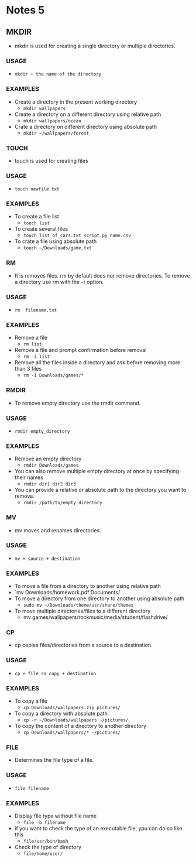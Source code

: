 # Notes 5

## MKDIR
*  mkdir is used for creating a single directory or multiple directories.

### USAGE
* `mkdir + the name of the directory`

### EXAMPLES 
* Create a directory in the present working directory
  * `mkdir wallpapers`
* Create a directory on a different directory using relative path
  * `mkdir wallpapers/ocean`
* Crate a directory on different directory using absolute path
  * `mkdir ~/wallpapers/forest`
  
### TOUCH 
  * touch is used for creating files
  
### USAGE 
  * `touch newfile.txt`
  
### EXAMPLES 
* To create a file list
  * `touch list`
* To create several files
  * `touch list_of_cars.txt script.py name.csv`
* To crate a file using absolute path
  * `touch ~/Downloads/game.txt`
  
### RM
* It is removes files. rm by default does nor remove directories. To remove a directory use rm with the -r option.
  
### USAGE
* `rm  filename.txt`
  
### EXAMPLES 
* Remove a file
  * `rm list`
* Remove a file and prompt confirmation before removal
  * `rm -i list`
* Remove all the files inside a directory and ask before removing more than 3 files
  * `rm -I Downloads/games/*`
  
### RMDIR
* To remove empty directory use the rmdir command.
  
### USAGE
* `rmdir empty_directory` 
  
### EXAMPLES
* Remove an empty directory 
  * `rmdir Downloads/games`
* You can also remove multiple empty directory at once by specifying their names
  * `rmdir dir1 dir2 dir3`
* You can provide a relative or absolute path to the directory you want to remove.
  * `rmdir /path/to/empty_directory`

 ### MV
* mv moves and renames directories.
  
 ### USAGE
* `mv + source + destination`
  
 ### EXAMPLES 
 * To move a file from a directory to another using relative path
  * `mv Downloads/homework.pdf Documents/
* To move a directory from one directory to another using absolute path
  * `sudo mv ~/Downloads/theme/usr/share/themes`
* To move multiple directories/files to a different directory
  * mv games/wallpapers/rockmusic/media/student/flashdrive/
  
### CP
* cp copies files/directories from a source to a destination.
  
### USAGE
* `cp + file ro copy + destination`
  
### EXAMPLES
* To copy a file
   * `cp Downloads/wallpapers.zip pictures/`
* To copy a directory with absolute path
  * `cp -r ~/Downloads/wallpapers ~/pictures/`
* To copy the content of a directory to another directory
  * `cp Downloads/wallpapers/* ~/pictures/`
  
### FILE
* Determines the file type of a file.
  
### USAGE
* `file filename`
  
### EXAMPLES 
* Display file type without file name
  * `file -b filename`
* if you want to check the type of an executable file, ypu can do so like this 
  * `file/usr/bin/bash`
* Check the type of directory
  * `file/home/user/`